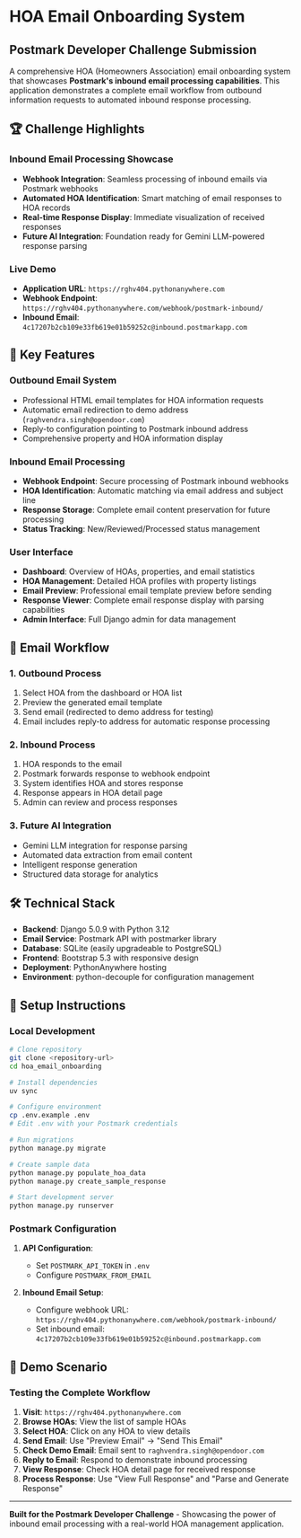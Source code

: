 # HOA Email Onboarding System

## Postmark Developer Challenge Submission

A comprehensive HOA (Homeowners Association) email onboarding system that showcases **Postmark's inbound email processing capabilities**. This application demonstrates a complete email workflow from outbound information requests to automated inbound response processing.

## 🏆 **Challenge Highlights**

### **Inbound Email Processing Showcase**
- **Webhook Integration**: Seamless processing of inbound emails via Postmark webhooks
- **Automated HOA Identification**: Smart matching of email responses to HOA records
- **Real-time Response Display**: Immediate visualization of received responses
- **Future AI Integration**: Foundation ready for Gemini LLM-powered response parsing

### **Live Demo**
- **Application URL**: `https://rghv404.pythonanywhere.com`
- **Webhook Endpoint**: `https://rghv404.pythonanywhere.com/webhook/postmark-inbound/`
- **Inbound Email**: `4c17207b2cb109e33fb619e01b59252c@inbound.postmarkapp.com`

## 🚀 **Key Features**

### **Outbound Email System**
- Professional HTML email templates for HOA information requests
- Automatic email redirection to demo address (`raghvendra.singh@opendoor.com`)
- Reply-to configuration pointing to Postmark inbound address
- Comprehensive property and HOA information display

### **Inbound Email Processing**
- **Webhook Endpoint**: Secure processing of Postmark inbound webhooks
- **HOA Identification**: Automatic matching via email address and subject line
- **Response Storage**: Complete email content preservation for future processing
- **Status Tracking**: New/Reviewed/Processed status management

### **User Interface**
- **Dashboard**: Overview of HOAs, properties, and email statistics
- **HOA Management**: Detailed HOA profiles with property listings
- **Email Preview**: Professional email template preview before sending
- **Response Viewer**: Complete email response display with parsing capabilities
- **Admin Interface**: Full Django admin for data management

## 📧 **Email Workflow**

### **1. Outbound Process**
1. Select HOA from the dashboard or HOA list
2. Preview the generated email template
3. Send email (redirected to demo address for testing)
4. Email includes reply-to address for automatic response processing

### **2. Inbound Process**
1. HOA responds to the email
2. Postmark forwards response to webhook endpoint
3. System identifies HOA and stores response
4. Response appears in HOA detail page
5. Admin can review and process responses

### **3. Future AI Integration**
- Gemini LLM integration for response parsing
- Automated data extraction from email content
- Intelligent response generation
- Structured data storage for analytics

## 🛠 **Technical Stack**

- **Backend**: Django 5.0.9 with Python 3.12
- **Email Service**: Postmark API with postmarker library
- **Database**: SQLite (easily upgradeable to PostgreSQL)
- **Frontend**: Bootstrap 5.3 with responsive design
- **Deployment**: PythonAnywhere hosting
- **Environment**: python-decouple for configuration management

## 🔧 **Setup Instructions**

### **Local Development**
```bash
# Clone repository
git clone <repository-url>
cd hoa_email_onboarding

# Install dependencies
uv sync

# Configure environment
cp .env.example .env
# Edit .env with your Postmark credentials

# Run migrations
python manage.py migrate

# Create sample data
python manage.py populate_hoa_data
python manage.py create_sample_response

# Start development server
python manage.py runserver
```

### **Postmark Configuration**
1. **API Configuration**:
   - Set `POSTMARK_API_TOKEN` in `.env`
   - Configure `POSTMARK_FROM_EMAIL`

2. **Inbound Email Setup**:
   - Configure webhook URL: `https://rghv404.pythonanywhere.com/webhook/postmark-inbound/`
   - Set inbound email: `4c17207b2cb109e33fb619e01b59252c@inbound.postmarkapp.com`

## 🎯 **Demo Scenario**

### **Testing the Complete Workflow**
1. **Visit**: `https://rghv404.pythonanywhere.com`
2. **Browse HOAs**: View the list of sample HOAs
3. **Select HOA**: Click on any HOA to view details
4. **Send Email**: Use "Preview Email" → "Send This Email"
5. **Check Demo Email**: Email sent to `raghvendra.singh@opendoor.com`
6. **Reply to Email**: Respond to demonstrate inbound processing
7. **View Response**: Check HOA detail page for received response
8. **Process Response**: Use "View Full Response" and "Parse and Generate Response"

---

**Built for the Postmark Developer Challenge** - Showcasing the power of inbound email processing with a real-world HOA management application.